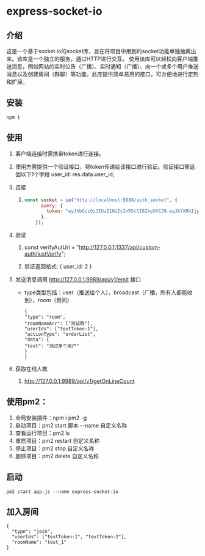 # express-socket-io

## 介绍

这是一个基于socket.io的socket库，旨在将项目中用到的socket功能单独抽离出来。该库是一个独立的服务，通过HTTP进行交互。 使用该库可以轻松向客户端推送消息，例如网站的实时公告（广播）、实时通知（广播）、向一个或多个用户推送消息以及创建房间（群聊）等功能。此库提供简单易用的接口，可方便地进行定制和扩展。

## 安装

```
npm i
```

## 使用

1. 客户端连接时需携带token进行连接。

2. 使用方需提供一个验证接口，将token传递给该接口进行验证。验证接口需返回以下1个字段 user_id: res.data.user_id;

3. 连接
   
   1. ```js
      const socket = io("http://localhost:9988/auth_socket", {
            query: {
              token: "eyJhbGciOiJIUzI1NiIsInR5cCI6IkpXVCJ9.eyJkYXRhIjp7ImlkIjoyOCwiY3JlYXRlVGltZSI6IjIwMjMtMDktMDYgMTE6MDI6NTciLCJ1cGRhdGVUaW1lIjoiMjAyMy0wOS0wNiAxMTowMjo1NyIsImFjY291bnQiOiJjIiwicGhvbmUiOm51bGx9LCJpYXQiOjE2OTQ2NjMyODIsImV4cCI6MTY5NDc0OTY4Mn0.KRgAnl8v6Qj2Ofz8vO5YfWphj64cC_e_JBUXIqAm-v0",
            },
          });
      ```

4. 验证
   
   1. const verifyAutUrl = "http://127.0.0.1:1337/api/custom-auth/justVerify";
   
   2. 验证返回格式: { user_id: 2 }

5. 发送消息调用 http://127.0.0.1:9989/api/v1/emit 接口
   
   - type类型包括：user（推送给个人），broadcast（广播，所有人都能收到），room（房间）
     
     ```
     {
     "type": "room",
     "roomNameArr": ["测试群"],
     "userIds": ["textToken-1"],
     "actionType": "orderList",
     "data": {
     "test": "测试单个用户"
     }
     }
     ```

6. 获取在线人数
   
   1. http://127.0.0.1:9989/api/v1/getOnLineCount

## 使用pm2：

1. 全局安装插件：npm i pm2 -g
2. 启动项目：pm2 start 脚本 --name 自定义名称
3. 查看运行项目：pm2 ls
4. 重启项目：pm2 restart 自定义名称
5. 停止项目：pm2 stop 自定义名称
6. 删除项目：pm2 delete 自定义名称

## 启动

```
pm2 start app.js --name express-socket-io
```

## 加入房间

```
{
  "type": "join",
  "userIds": ["textToken-1", "textToken-2"],
  "roomName": "test_1"
}
```
